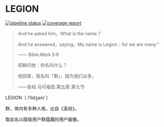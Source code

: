 # LEGION
[![pipeline status](https://gitlab.com/arvinxx/LEGION/badges/master/pipeline.svg)](https://gitlab.com/arvinxx/LEGION/commits/master)
[![coverage report](https://gitlab.com/arvinxx/LEGION/badges/master/coverage.svg)](https://gitlab.com/arvinxx/LEGION/commits/master)

> And he asked him，What is the name？
>
> And he answered，saying，My name is Legion：for we are many.”
>
> —— Bible.Mark 5:9
>
> 耶稣问他：你名叫什么？
>
> 他回答，我名叫「群」，因为我们众多。
>
> ——圣经.马可福音.第五章.第九节

LEGION（ /ˈlidʒən/ ）

群，体内有多种人格，出自《圣经》。

取此名以隐喻用户群蕴藏的用户画像。
